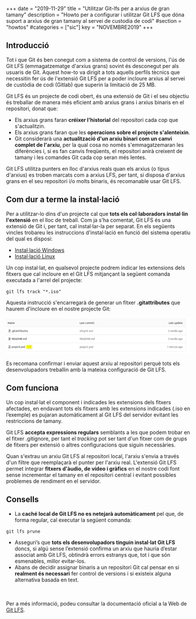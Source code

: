 +++
date        = "2019-11-29"
title       = "Utilitzar Git-lfs per a arxius de gran tamany"
description = "Howto per a configurar i utilitzar Git LFS que dóna suport a arxius de gran tamany al servei de custodia de codi"
#section     = "howtos"
#categories  = ["sic"]
key         = "NOVEMBRE2019"
+++

## Introducció

Tot i que Git és ben conegut com a sistema de control de versions, l'ús de Git LFS (emmagatzematge d'arxius grans) sovint és desconegut per als usuaris de Git. Aquest how-to va dirigit a tots aquells perfils tècnics que necessitin fer ús de l'extensió Git LFS per a poder incloure arxius al servei de custòdia de codi (Gitlab) que superin la limitació de 25 MB.

Git LFS és un projecte de codi obert, és una extensió de Git i el seu objectiu és treballar de manera més eficient amb arxius grans i arxius binaris en el repositori, donat que:

- Els arxius grans faran **créixer l'historial** del repositori cada cop que s'actualitzin.
- Els arxius grans faran que les **operacions sobre el projecte s'alenteixin**.
- Git considerarà una **actualització d'un arxiu binari com un canvi complet de l'arxiu**, per la qual cosa no només s'emmagatzemaran les diferències i, si es fan canvis freqüents, el repositori anirà creixent de tamany i les comandes Git cada cop seran més lentes.

Git LFS utilitza punters en lloc d'arxius reals quan els arxius (o tipus d'arxius) es troben marcats com a arxius LFS, per tant, si disposa d'arxius grans en el seu repositori i/o molts binaris, és recomanable usar Git LFS.

## Com dur a terme la instal·lació

Per a utilitzar-lo dins d'un projecte cal que **tots els col·laboradors instal·lin l'extensió** en el lloc de treball. Com ja s’ha comentat, Git LFS és una extensió de Git i, per tant, cal instal·lar-la per separat. En els següents vincles trobareu les instruccions d'instal·lació en funció del sistema operatiu del qual es disposi:

* [Instal·lació Windows](https://github.com/git-lfs/git-lfs/wiki/Installation#windows)
* [Instal·lació Linux](https://github.com/git-lfs/git-lfs/wiki/Installation#debian-and-ubuntu)

Un cop instal·lat, en qualsevol projecte podrem indicar les extensions dels fitxers que cal incloure en el Git LFS mitjançant la següent comanda executada a l'arrel del projecte:

```
git lfs track "*.iso"
```

Aquesta instrucció s'encarregarà de generar un fitxer **.gitattributes** que haurem d'incloure en el nostre projecte Git:

![Git-lfs](/related/sic/git-lfs.png)
<br/>

Es recomana confirmar i enviar aquest arxiu al repositori perquè tots els desenvolupadors treballin amb la mateixa configuració de Git LFS.

## Com funciona

Un cop instal·lat el component i indicades les extensions dels fitxers afectades, en endavant tots els fitxers amb les extensions indicades (.iso en l’exemple) es pujaran automàticament al Git LFS del servidor evitant les restriccions de tamany.

Git LFS **accepta expressions regulars** semblants a les que podem trobar en el fitxer .gitignore, per tant el _tracking_ pot ser tant d'un fitxer com de grups de fitxers per extensió o altres configuracions que siguin necessàries.

Quan s'extrau un arxiu Git LFS al repositori local, l'arxiu s'envia a través d'un filtre que reemplaçarà el punter per l'arxiu real.
L'extensió Git LFS permet integrar **fitxers d'àudio, de vídeo i gràfics** en el nostre codi font sense incrementar el tamany en el repositori central i evitant possibles problemes de rendiment en el servidor.

## Consells

- La **caché local de Git LFS no es netejarà automàticament** pel que, de forma regular, cal executar la següent comanda:
```
git lfs prune
```
- Asseguri’s que **tots els desenvolupadors tinguin instal·lat Git LFS** doncs, si algú sense l’extensió confirma un arxiu que hauria d’estar associat amb Git LFS, obtindrà errors estranys que, tot i que són esmenables, millor evitar-los.
- Abans de decidir assignar binaris a un repositori Git cal pensar en si **realment és necessari** fer control de versions i si existeix alguna alternativa basada en text.

<br/><br/>
Per a més informació, podeu consultar la documentació oficial a la Web de [Git LFS](https://docs.gitlab.com/ee/workflow/lfs/manage_large_binaries_with_git_lfs.html).
